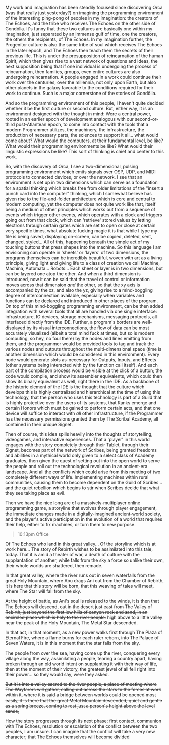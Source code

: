 My work and imagination has been steadily focused since discovering Orca (was that really just yesterday?) on imagining the programming environment of the interesting ping-pong of peoples in my imagination: the creators of The Echoes, and the tribe who receives The Echoes on the other side of Gondōlla. It's funny that these two cultures are basically one within my imagination, just separated by an immense gulf of time, one the creators, the others the recipients, of The Echoes. In my imagination further, the Progenitor culture is also the same tribe of soul which receives The Echoes in the later epoch, and The Echoes then teach them the secrets of their previous life. This is under the presupposition of reincarnation of the human Spirit, which then gives rise to a vast network of questions and ideas, the next supposition being that if one individual is undergoing the process of reincarnation, then families, groups, even entire cultures are also undergoing reincarnation. A people engaged in a work could continue their work over the centuries, over the millennia, not only upon Earth, but also other planets in the galaxy favorable to the conditions required for their work to continue. Such is a major cornerstone of the stories of Gondōlla. 

And so the programming environment of this people, I haven't quite decided whether it be the first culture or second culture. But, either way, it is an environment designed with the thought in mind: Were a central power, rooted in an earlier epoch of development analogous with our second-or-third post-Atlantean epoch, to come into contact with the tools that a modern Programmer utilizes, the machinery, the infrastructure, the production of necessary parts, the sciences to support it all... what would come about? What would the computers, at their fundamental level, be like? What would their programming environments be like? What would their linguistic expressions be like? This sort of thinking is chief and center to this work. 

So, with the discovery of Orca, I see a two-dimensional, pulsing programming environment which emits signals over OSP, UDP, and MIDI protocols to connected devices, or over the network. I see that an environment is set up in two dimensions which can serve as a foundation for a spatial thinking which breaks free from older limitations of the "insert a punch card into the computer" thinking, which I somewhat believe has given rise to the file-and-folder architecture which is core and central to modern computing, yet the computer does not quite work like that, itself being a medium of other principles which works out from a sequence of events which trigger other events, which operates with a clock and triggers going out from that clock, which can 'retrieve' stored values by letting electrons through certain gates which are set to open or close at certain very specific times, what absolute fucking magic it is that while I type my file is being saved, displaying on-screen, can be copied, deleted, sent, changed, styled... All of this, happening beneath the simple act of my touching buttons that press shapes into the machine. So this language I am envisioning can operate in 'sheets' or 'layers' of two dimensions, the programs themselves can be incredibly beautiful, woven with art as a living principle, giving light and giving life to a class of creation we call Machine, Machina, Automata... Robots... Each sheet or layer is in two dimensions, but can be layered one atop the other. And when a third dimension is introduced, now it can be said that the travel of control or information moves across that dimension *and* the other, so that the xy axis is accompanied by the xz, and also the yz, giving rise to a mind-boggling degree of interconnection available, especially when variables and functions can be declared and introduced in other places of the program. On top of this mind-boggling programming environment, can be then added integration with several tools that all are handled via one single interface: infrastructure, IO devices, storage mechanisms, messaging protocols, all interfaced directly from the IDE. Further, a program's borders are well-displayed by its visual interconnections, the flow of data can be most accurately visualized (albeit a total mind fuck at times, but so is modern computing, so hey, no foul there) by the nodes and lines emitting from them, and the programmer would be provided tools to tag and track the various nodes and outputs throughout the multi-dimensional space (time is another dimension which would be considered in this environment). Every node would generate slots as-necessary for Outputs, Inputs, and Effects (other systems being interacted with by the function call itself). And each part of the compilation process would be visible at the click of a button; the code would compile, and show its assembler equivalents, which could then show its binary equivalent as well, right there in the IDE. As a backbone of the historic element of the IDE is the thought that the culture which develops this is highly centralized and hierarchical at the time of using this technology, that the person who uses this technology is part of a Guild that is highly protective over the users of its systems, that Ranks emerge and certain Honors which must be gained to perform certain acts, and that one device will suffice to interact with *all* other infrastructure, if the Programmer has the necessary permissions granted them by The Scribal Academy, all contained in their unique Signet. 

Then of course, this idea spills heavily into the thoughts of storytelling, videogames, and interactive experiences. That a 'player' in this world engages with the story completely through their Tablet, through their Signet, becomes part of the network of Scribes, being granted freedoms and abilities in a mythical world only given to a select class of Academy graduates, then given the quest of setting out into the open world to serve the people and roll out the technological revolution in an ancient-era landscape. And all the conflicts which could arise from this meeting of two completely different ways of life. Implementing machines within rural communities, causing them to become dependent on the Guild of Scribes... and the quiet rebellion which begins to stir when Scribes decide that what they see taking place as evil. 

Then we have the nice long arc of a massively-multiplayer online programming game, a storyline that evolves through player engagement, the immediate changes made in a digitally-imagined ancient-world society, and the player's active participation in the evolution of a world that requires their help, either to fix machines, or turn them to new purpose. 

> 10:13pm
> Office

Of The Echoes who land in this great valley... Of the storyline which is at work here... The story of Rebirth wishes to be assimilated into this tale, today. That it is amid a theater of war, a death of culture with the supplantation of another, while falls from the sky a force so unlike their own, their whole worlds are shattered, then remade.

In that great valley, where the river runs out in seven waterfalls from the great Holy Mountain, where Abu drags Ani out from the Chamber of Rebirth, it is here that this story will be born, that this weaving of tales will meet, where The Star will fall from the sky. 

At the height of battle, as Ani's soul is released to the winds, it is then that The Echoes will descend, ~~out in the desert just east from The Valley of Rebirth, just beyond the first low hills of canyon rock and sand, in an encircled place which is holy to the river people.~~ high above to a little valley near the peak of the Holy Mountain, The Metal Star descended.

In that act, in that moment, as a new power walks first through The Plaza of Eternal Fire, where a flame burns for each ruler reborn, into The Palace of Seven Waters, it is in this moment that the star falls from the sky. 

The people from over the sea, having come up the river, conquering every village along the way, assimilating a people, tearing a country apart, having broken through an old world intent on supplanting it with their way of life, then at the moment of their victory, the greatest jewel of all fell right into their power... so they would say, were they asked. 

~~But it is into a valley sacred to the river people, a place of meeting where The Wayfarers will gather, calling out across the stars to the forces at work within it, where it is said a bridge between worlds could be opened most easily, it is there that the great Metal Mountain descended, quiet and gentle as a spring breeze, coming to rest just a person's height above the level sands,~~ 

How the story progresses through its next phase; first contact, communion with The Echoes, resolution or escalation of the conflict between the two peoples, I am unsure. I can imagine that the conflict will take a very new character; that The Echoes themselves will become divided 